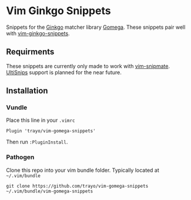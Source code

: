 # Vim Ginkgo Snippets

Snippets for the [Ginkgo](https://github.com/onsi/ginkgo) matcher library [Gomega](https://github.com/onsi/gomega). These snippets pair well with [vim-ginkgo-snippets](https://github.com/trayo/vim-ginkgo-snippets).

## Requirments

These snippets are currently only made to work with [vim-snipmate](https://github.com/garbas/vim-snipmate).
[UltiSnips](https://github.com/SirVer/ultisnips) support is planned for the near future.

## Installation

### Vundle

Place this line in your `.vimrc`

```
Plugin 'trayo/vim-gomega-snippets'
```

Then run `:PluginInstall`.

### Pathogen

Clone this repo into your vim bundle folder. Typically located at `~/.vim/bundle`

```
git clone https://github.com/trayo/vim-gomega-snippets ~/.vim/bundle/vim-gomega-snippets
```
